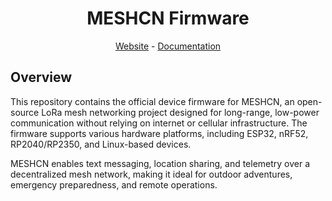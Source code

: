 <div align="center" markdown="1">

<h1>MESHCN Firmware</h1>

</div>

</div>

<div align="center">
	<a href="https://meshcn.net">Website</a>
	-
	<a href="https://meshcn.net/docs/">Documentation</a>
</div>

## Overview

This repository contains the official device firmware for MESHCN, an open-source LoRa mesh networking project designed for long-range, low-power communication without relying on internet or cellular infrastructure. The firmware supports various hardware platforms, including ESP32, nRF52, RP2040/RP2350, and Linux-based devices.

MESHCN enables text messaging, location sharing, and telemetry over a decentralized mesh network, making it ideal for outdoor adventures, emergency preparedness, and remote operations.
